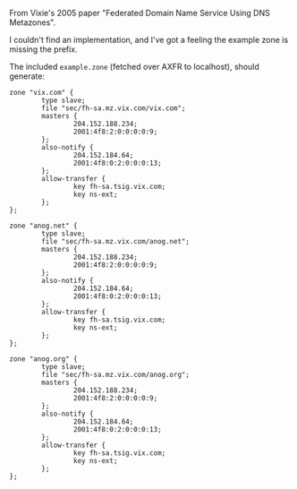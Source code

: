 
From Vixie's 2005 paper "Federated Domain Name Service Using DNS Metazones".

I couldn't find an implementation, and I've got a feeling the example zone is
missing the prefix.

The included `example.zone` (fetched over AXFR to localhost), should generate:

```
zone "vix.com" {
        type slave;
        file "sec/fh-sa.mz.vix.com/vix.com";
        masters {
                204.152.188.234;
                2001:4f8:2:0:0:0:0:9;
        };
        also-notify {
                204.152.184.64;
                2001:4f8:0:2:0:0:0:13;
        };
        allow-transfer {
                key fh-sa.tsig.vix.com;
                key ns-ext;
        };
};

zone "anog.net" {
        type slave;
        file "sec/fh-sa.mz.vix.com/anog.net";
        masters {
                204.152.188.234;
                2001:4f8:2:0:0:0:0:9;
        };
        also-notify {
                204.152.184.64;
                2001:4f8:0:2:0:0:0:13;
        };
        allow-transfer {
                key fh-sa.tsig.vix.com;
                key ns-ext;
        };
};

zone "anog.org" {
        type slave;
        file "sec/fh-sa.mz.vix.com/anog.org";
        masters {
                204.152.188.234;
                2001:4f8:2:0:0:0:0:9;
        };
        also-notify {
                204.152.184.64;
                2001:4f8:0:2:0:0:0:13;
        };
        allow-transfer {
                key fh-sa.tsig.vix.com;
                key ns-ext;
        };
};
```

